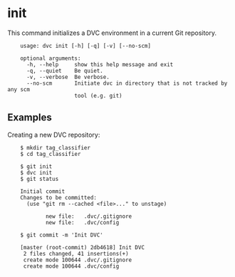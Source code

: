 # init

This command initializes a DVC environment in a current Git repository.

```usage
    usage: dvc init [-h] [-q] [-v] [--no-scm]

    optional arguments:
      -h, --help     show this help message and exit
      -q, --quiet    Be quiet.
      -v, --verbose  Be verbose.
      --no-scm       Initiate dvc in directory that is not tracked by any scm
                     tool (e.g. git)
```

## Examples

Creating a new DVC repository:

```dvc
    $ mkdir tag_classifier
    $ cd tag_classifier

    $ git init
    $ dvc init
    $ git status

    Initial commit
    Changes to be committed:
      (use "git rm --cached <file>..." to unstage)

            new file:   .dvc/.gitignore
            new file:   .dvc/config

    $ git commit -m 'Init DVC'

    [master (root-commit) 2db4618] Init DVC
     2 files changed, 41 insertions(+)
     create mode 100644 .dvc/.gitignore
     create mode 100644 .dvc/config
```
